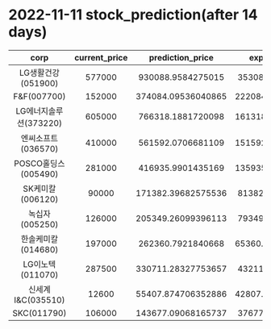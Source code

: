 # 2022-11-11 stock_prediction(after 14 days)

|   corp   |   current_price   |   prediction_price   |   expected_profit   |
|:--------:|:-----------------:|:--------------------:|:-------------------:|
|LG생활건강(051900)|577000|930088.9584275015|353088.9584275015|
|F&F(007700)|152000|374084.09536040865|222084.09536040865|
|LG에너지솔루션(373220)|605000|766318.1881720098|161318.18817200977|
|엔씨소프트(036570)|410000|561592.0706681109|151592.07066811086|
|POSCO홀딩스(005490)|281000|416935.9901435169|135935.99014351692|
|SK케미칼(006120)|90000|171382.39682575536|81382.39682575536|
|녹십자(005250)|126000|205349.26099396113|79349.26099396113|
|한솔케미칼(014680)|197000|262360.7921840668|65360.792184066784|
|LG이노텍(011070)|287500|330711.28327753657|43211.28327753657|
|신세계 I&C(035510)|12600|55407.874706352886|42807.874706352886|
|SKC(011790)|106000|143677.09068165737|37677.09068165737|
